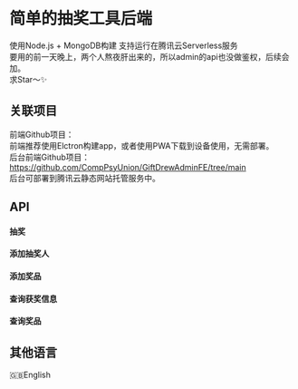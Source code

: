 # 简单的抽奖工具后端

使用Node.js + MongoDB构建 支持运行在腾讯云Serverless服务  
要用的前一天晚上，两个人熬夜肝出来的，所以admin的api也没做鉴权，后续会加。  
求Star～✨

## 关联项目
前端Github项目：  
前端推荐使用Elctron构建app，或者使用PWA下载到设备使用，无需部署。  
后台前端Github项目：https://github.com/CompPsyUnion/GiftDrewAdminFE/tree/main  
后台可部署到腾讯云静态网站托管服务中。  

## API
#### 抽奖  

#### 添加抽奖人  

#### 添加奖品  

#### 查询获奖信息  

#### 查询奖品  

## 其他语言
🇬🇧English
